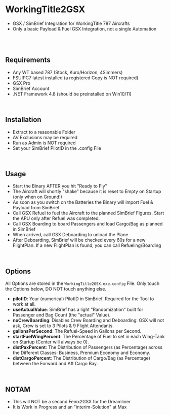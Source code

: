 # WorkingTitle2GSX

- GSX / SimBrief Integration for WorkingTitle 787 Aircrafts
- Only a basic Payload & Fuel GSX Integration, not a single Automation

<br/><br/>

## Requirements

- Any WT based 787 (Stock, Kuro/Horizon, 4Simmers)
- FSUIPC7 latest installed (a registered Copy is NOT required)
- GSX Pro
- SimBrief Account
- .NET Framework 4.8 (should be preinstalled on Win10/11)

<br/>

## Installation

- Extract to a reasonable Folder
- AV Exclusions may be required
- Run as Admin is NOT required
- Set your SimBrief PilotID in the .config File

<br/>

## Usage

- Start the Binary AFTER you hit "Ready to Fly"
- The Aircraft will shortly "shake" because it is reset to Empty on Startup (only when on Ground!)
- As soon as you switch on the Batteries the Binary will import Fuel & Payload from SimBrief
- Call GSX Refuel to fuel the Aircraft to the planned SimBrief Figures. Start the APU only after Refuel was completed.
- Call GSX Boarding to board Passengers and load Cargo/Bag as planned in SimBrief
- When arrived, call GSX Deboarding to unload the Plane
- After Deboarding, SimBrief will be checked every 60s for a new FlightPlan. If a new FlightPlan is found, you can call Refueling/Boarding

<br/>

## Options

All Options are stored in the `WorkingTitle2GSX.exe.config` File. Only touch the Options below, DO NOT touch anything else.

- **pilotID**: Your (numerical) PilotID in SimBrief. Required for the Tool to work at all.
- **useActualValue**: SimBrief has a light "Randomization" built for Passenger and Bag Count (the "actual" Value).
- **noCrewBoarding**: Disables Crew Boarding and Deboarding: GSX will not ask, Crew is set to 3 Pilots & 9 Flight Attendants.
- **gallonsPerSecond**: The Refuel-Speed in Gallons per Second.
- **startFuelWingPercent**: The Percentage of Fuel to set in each Wing-Tank on Startup (Center will always be 0).
- **distPaxPercent**: The Distribution of Passengers (as Percentage) across the Different Classes: Business, Premium Economy and Economy.
- **distCargoPercent**: The Distribution of Cargo/Bag (as Percentage) between the Forward and Aft Cargo Bay. 

<br/>

## NOTAM

- This will NOT be a second Fenix2GSX for the Dreamliner
- It is Work in Progress and an "interim-Solution" at Max
